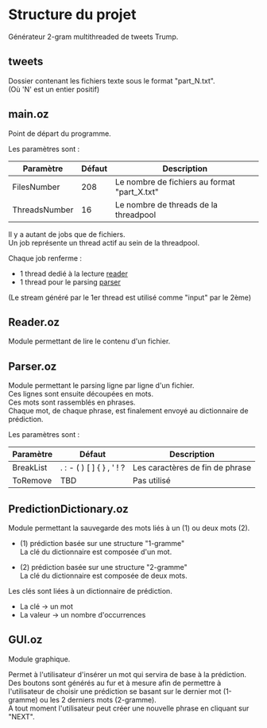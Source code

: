 # Structure du projet

Générateur 2-gram multithreaded de tweets Trump.

## tweets

Dossier contenant les fichiers texte sous le format "part_N.txt".<br>
(Où 'N' est un entier positif)

## main.oz

Point de départ du programme.

Les paramètres sont :

Paramètre|Défaut|Description
|-|-|-|
FilesNumber|208|Le nombre de fichiers au format "part_X.txt"
ThreadsNumber|16|Le nombre de threads de la threadpool

Il y a autant de jobs que de fichiers.<br>
Un job représente un thread actif au sein de la threadpool.

Chaque job renferme :
- 1 thread dedié à la lecture [reader](#readeroz)
- 1 thread pour le parsing [parser](#parseroz)

(Le stream généré par le 1er thread est utilisé comme "input" par le 2ème)

## Reader.oz

Module permettant de lire le contenu d'un fichier.

## Parser.oz

Module permettant le parsing ligne par ligne d'un fichier.<br>
Ces lignes sont ensuite découpées en mots.<br>
Ces mots sont rassemblés en phrases.<br>
Chaque mot, de chaque phrase, est finalement envoyé au dictionnaire de prédiction.

Les paramètres sont :

Paramètre|Défaut|Description
|-|-|-|
BreakList|. : - ( ) [ ] { } , ' ! ?|Les caractères de fin de phrase
ToRemove|TBD|Pas utilisé

## PredictionDictionary.oz

Module permettant la sauvegarde des mots liés à un (1) ou deux mots (2).

- (1) prédiction basée sur une structure "1-gramme"<br>
La clé du dictionnaire est composée d'un mot.

- (2) prédiction basée sur une structure "2-gramme"<br>
La clé du dictionnaire est composée de deux mots.

Les clés sont liées à un dictionnaire de prédiction.
- La clé -> un mot
- La valeur -> un nombre d'occurrences

## GUI.oz

Module graphique.

Permet à l'utilisateur d'insérer un mot qui servira de base à la prédiction.<br>
Des boutons sont générés au fur et à mesure afin de permettre à l'utilisateur
de choisir une prédiction se basant sur le dernier mot (1-gramme) ou les 2 derniers
mots (2-gramme).<br>
A tout moment l'utilisateur peut créer une nouvelle phrase en cliquant sur "NEXT".

